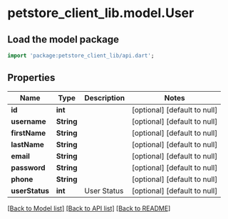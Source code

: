 # petstore_client_lib.model.User

## Load the model package
```dart
import 'package:petstore_client_lib/api.dart';
```

## Properties
Name | Type | Description | Notes
------------ | ------------- | ------------- | -------------
**id** | **int** |  | [optional] [default to null]
**username** | **String** |  | [optional] [default to null]
**firstName** | **String** |  | [optional] [default to null]
**lastName** | **String** |  | [optional] [default to null]
**email** | **String** |  | [optional] [default to null]
**password** | **String** |  | [optional] [default to null]
**phone** | **String** |  | [optional] [default to null]
**userStatus** | **int** | User Status | [optional] [default to null]

[[Back to Model list]](../README.md#documentation-for-models) [[Back to API list]](../README.md#documentation-for-api-endpoints) [[Back to README]](../README.md)


